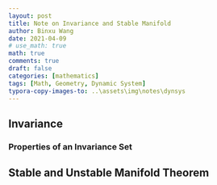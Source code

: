 ```yaml
---
layout: post
title: Note on Invariance and Stable Manifold 
author: Binxu Wang
date: 2021-04-09
# use_math: true
math: true
comments: true
draft: false
categories: [mathematics]
tags: [Math, Geometry, Dynamic System]
typora-copy-images-to: ..\assets\img\notes\dynsys
---
```


## Invariance 


### Properties of an Invariance Set



## Stable and Unstable Manifold Theorem

